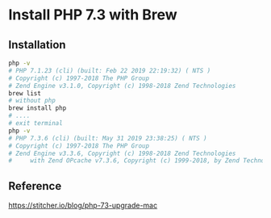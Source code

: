 # Install PHP 7.3 with Brew

## Installation

```bash
php -v
# PHP 7.1.23 (cli) (built: Feb 22 2019 22:19:32) ( NTS )
# Copyright (c) 1997-2018 The PHP Group
# Zend Engine v3.1.0, Copyright (c) 1998-2018 Zend Technologies
brew list
# without php
brew install php
# ....
# exit terminal
php -v
# PHP 7.3.6 (cli) (built: May 31 2019 23:38:25) ( NTS )
# Copyright (c) 1997-2018 The PHP Group
# Zend Engine v3.3.6, Copyright (c) 1998-2018 Zend Technologies
#     with Zend OPcache v7.3.6, Copyright (c) 1999-2018, by Zend Technologies
```

## Reference

<https://stitcher.io/blog/php-73-upgrade-mac>
